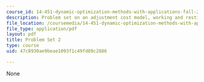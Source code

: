 ```yaml
---
course_id: 14-451-dynamic-optimization-methods-with-applications-fall-2009
description: Problem set on an adjustment cost model, working and resting, and non-differentiabilities.
file_location: /coursemedia/14-451-dynamic-optimization-methods-with-applications-fall-2009/47c8930ae9beae1093f1c49fd89c2886_MIT14_451F09_pset2.pdf
file_type: application/pdf
layout: pdf
title: Problem Set 2
type: course
uid: 47c8930ae9beae1093f1c49fd89c2886

---
```

None
